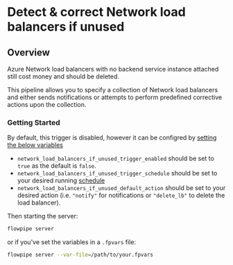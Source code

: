 # Detect & correct Network load balancers if unused

## Overview

Azure Network load balancers with no backend service instance attached still cost money and should be deleted.

This pipeline allows you to specify a collection of Network load balancers and either sends notifications or attempts to perform predefined corrective actions upon the collection.

### Getting Started

By default, this trigger is disabled, however it can be configred by [setting the below variables](https://flowpipe.io/docs/build/mod-variables#passing-input-variables)
- `network_load_balancers_if_unused_trigger_enabled` should be set to `true` as the default is `false`.
- `network_load_balancers_if_unused_trigger_schedule` should be set to your desired running [schedule](https://flowpipe.io/docs/flowpipe-hcl/trigger/schedule#more-examples)
- `network_load_balancers_if_unused_default_action` should be set to your desired action (i.e. `"notify"` for notifications or `"delete_lb"` to delete the load balancer).

Then starting the server:
```sh
flowpipe server
```

or if you've set the variables in a `.fpvars` file:
```sh
flowpipe server --var-file=/path/to/your.fpvars
```